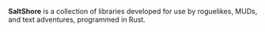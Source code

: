 **SaltShore** is a collection of libraries developed for use by roguelikes, MUDs, and text adventures, programmed in Rust.
